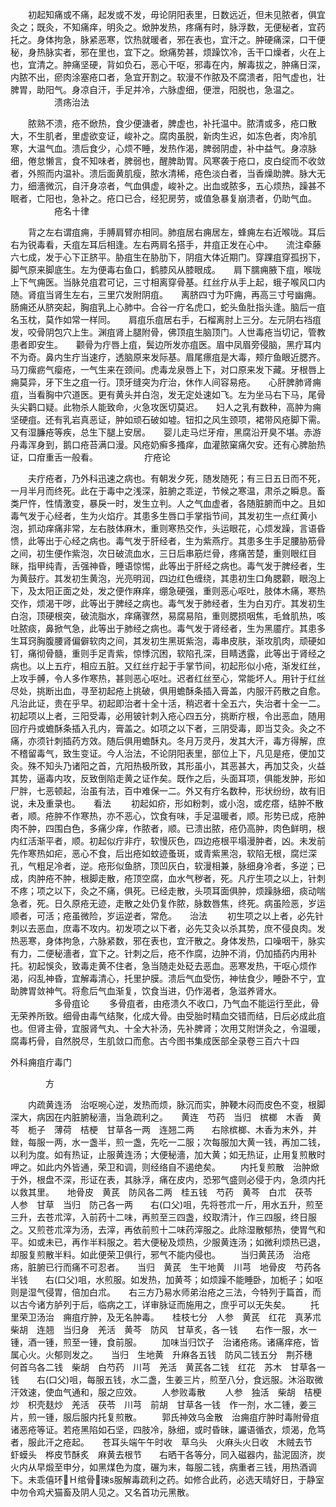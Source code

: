 <!-- { "loadSidebar": true } -->
　　初起知痛或不痛，起发或不发，毋论阴阳表里，日数远近，但未见脓者，俱宜灸之；既灸，不知痛痒，明灸之。焮肿发热，疼痛有时，脉浮数，无便秘者，宜药托之。身体拘急，脉紧恶寒，饮热就暖者，邪在表也，宜汗之。肿硬痛深，口干便秘，身热脉实者，邪在里也，宜下之。焮痛势甚，烦躁饮冷，舌干口燥者，火在上也，宜清之。肿痛坚硬，背如负石，恶心干呕，邪毒在内，解毒拔之，肿痛日深，内脓不出，瘀肉涂塞疮口者，急宜开割之。软漫不作脓及不腐溃者，阳气虚也，壮脾胃，助阳气。身凉自汗，手足并冷，六脉虚细，便泄，阳脱也，急温之。
　　　　　溃疡治法

　　脓熟不溃，疮不焮热，食少便溏者，脾虚也，补托温中。脓清或多，疮口散大，不生肌者，里虚欲变证，峻补之。腐肉虽脱，新肉生迟，如冻色者，肉冷肌寒，大温气血。溃后食少，心烦不睡，发热作渴，脾弱阴虚，补中益气。身凉脉细，倦怠懒言，食不知味者，脾弱也，醒脾助胃。风寒袭于疮口，皮白绽而不收敛者，外照而内温补。溃后面黄肌瘦，脓水清稀，疮色淡白者，当香燥助脾。脉大无力，细濇微沉，自汗身凉者，气血俱虚，峻补之。出血或脓多，五心烦热，躁甚不眠者，亡阳也，急补之。疮口已合，经犯房劳，或值急暴复崩溃者，仍助气血。
　　　　　疮名十律

　　背之左右谓疽痈，手膊肩臂亦相同。肺疽居右痈居左，蜂痈左右近喉咙。耳后右为锐毒看，夭疽左耳后相逢。左右两肩名搭手，井疽正发在心中。　　流注牵藤六七成，发于心下正脐平。胁疽生在胁肋下，阴疽大体近期门。穿踝疽穿孤拐下，脚气原来脚底生。左为便毒右鱼口，鹤膝风从膝眼成。　　肩下臑痈腋下疽，喉咙上下气痈医。当脉兑疽君可记，三寸相离穿骨基。红丝疔从手上起，蛾子喉风口内随。肾疽当肾生左右，三里穴发附阴疽。　　离脐四寸为吓痈，再高三寸号幽痈。肠痈还从脐突起，胸疽乳上心肺中。合谷一疔名虎口，蛇头鱼肚指头逢。脑后一疽名玉枕，莫作如常一样同。　　肩疽乐疽居右手，石榴离肘上三分。左元阴右裆疽发，咬骨阴包穴上生。渊疽肾上腿附骨，佛顶疽生脑顶门。人世毒疮当切记，管教患者即安生。　　颧骨为疔唇上疽，鬓边所发亦疽医。眉中凤眉旁侵脑，黑疔耳内不为奇。鼻内生疔当速疗，透脑原来发际基。眉尾瘭疽是大毒，颊疔鱼眼近腮齐。　　马刀瘰疬气瘿疮，一气生来在颈间。虎毒龙泉唇上下，对口原来发下藏。牙根唇上痈莫异，牙下生之疽一行。顶牙缝突为疔治，休作人间容易疮。　　心肝脾肺肾痈疽，当看胸中穴道医。更有黄头并白泡，发无定处速如飞。左为坐马右下马，尾骨头尖鹳口疑。此物杀人能致命，火急攻医切莫迟。　　妇人之乳有数种，高肿为痈坚硬疽。还有乳岩真恶证，肿如顽石破如墟。钮扣之风生颈项，裙带风疮脚下需。又有湿臁疮等疾，总生下腿上安居。　　婴儿走马烂牙疳，黑腐沿开臭不堪。赤游丹毒浑身到，鹅口疮苔满口漫。风疮奶癣多搔痒，血灌脓窠痛欠安。还有心脾胎热证，口疳重舌一般看。
　　　　　疔疮论

　　夫疔疮者，乃外科迅速之病也。有朝发夕死，随发随死；有三日五日而不死，一月半月而终死。此在于毒中之浅深，脏腑之乖逆，节候之寒温，肃杀之瞬息。畜类尸忤，性情激变，暴戾一时，发生立判。人之气血虚者，各随脏腑而中之。且如毒气发于心经者，生为火焰疔。其患多生唇口手掌指节间，其发初生一点红黄小泡，抓动痒痛非常，左右肢体麻木，重则寒热交作，头运眼花，心烦发躁，言语昏愦，此等出于心经之病也。毒气发于肝经者，生为紫燕疔。其患多生手足腰胁筋骨之间，初生便作紫泡，次日破流血水，三日后串筋烂骨，疼痛苦楚，重则眼红目眯，指甲纯青，舌强神昏，睡语惊惕，此等出于肝经之病也。毒气发于脾经者，生为黄鼓疔。其发初生黄泡，光亮明润，四边红色缠绕，其患初生口角腮颧，眼泡上下，及太阳正面之处，发之便作麻痒，绷急硬强，重则恶心呕吐，肢体木痛，寒热交作，烦渴干哕，此等出于脾经之病也。毒气发于肺经者，生为白刃疔。其发初生白泡，顶硬根突，破流脂水，痒痛骤然，易腐易陷，重则腮损咽焦，毛耸肌热，咳吐脓痰，鼻掀气急，此等出于肺经之病也。毒气发于肾经者，生为黑靥疔。其患多生耳窍胸腹腰肾偏僻软肉之间，其发初生黑斑紫泡，毒串皮肤，渐攻肌肉，顽硬如钉，痛彻骨髓，重则手足青紫，惊悸沉困，软陷孔深，目睛透露，此等出于肾经之病也。以上五疔，相应五脏。又红丝疔起于手掌节间，初起形似小疮，渐发红丝，上攻手髆，令人多作寒热，甚则恶心呕吐。迟者红丝至心，常能坏人。用针于红丝尽处，挑断出血，寻至初起疮上挑破，俱用蟾酥条插入膏盖，内服汗药散之自愈。凡治此证，贵在乎早。初起即治者十全十活，稍迟者十全五六，失治者十全一二。初起项以上者，三阳受毒，必用铍针刺入疮心四五分，挑断疔根，令出恶血，随用回疔丹或蟾酥条插入孔内，膏盖之。如项之以下者，三阴受毒，即当艾灸。灸之不痛，亦须针刺插药方效。随后俱用蟾酥丸。冬月万灵丹，发其大汗，毒方得解，庶不稽留毒气，致生变证。今人治法，不论阴阳表里，部位上下，凡见是疮，便加艾灸。殊不知头乃诸阳之首，亢阳热极所致，其形虽小，其恶甚大，再加艾灸，火益其势，逼毒内攻，反致倒陷走黄之证作矣。既作之后，头面耳项，俱能发肿，形如尸胖，七恶顿起，治虽有法，百中难保一二。外又有疔名数种，形状纷纷，故有旧说，未及重录也。　　看法
　　初起如疥，形如粉刺，或小泡，或疙瘩，结肿不散者，顺。疮肿不作寒热，亦不恶心，饮食有味，手足温暖者，顺。形势已成，疮肿肉不肿，四围白色，多痛少痒，作脓者，顺。已溃出脓，疮仍高肿，肉色鲜明，根内红活渐平者，顺。初起似疔非疔，软慢灰色，四边疮根平塌漫肿者，凶。未发前先作寒热如疟，恶心不食，后出疮如蚊迹蚤斑，或青紫黑泡，软陷无根，腐烂深孔，气粗足冷者，逆。疮形似鱼脐，顶凹灰白，软漫相兼，脉细身冷者，多逆；已成，肉肿疮不肿，根脚走散，疮顶空腐，血水气秽者，死。凡疔生项之以上，针刺不疼；项之以下，灸之不痛，俱死。已经走散，头项耳面俱肿，烦躁脉细，痰动喘急者，死。日久原疮无迹，走散之处仍复作脓，脉数唇焦，终死。病虽险恶，岁运顺者，可活；疮虽微险，岁运逆者，常危。　　治法
　　初生项之以上者，必先针刺以去恶血，庶毒不攻内。初发项之以下者，必先艾灸以杀其势，庶不侵良肉。发热恶寒，身体拘急，六脉紧数，邪在表也，宜汗散之。身体发热，口噪咽干，脉实有力，二便秘濇者，宜下之。针刺之后，疮不作腐，边肿不消，仍加插药内用补托。初起悞灸，致毒走黄不住者，急当随走处砭去恶血。恶寒发热，干呕心烦作渴，闷乱神昏，宜解毒清心，托里护膜。溃后气血受伤，神怯食少，睡卧不宁，宜助脾胃敛神气。将愈后气血渐复，饮食当进，仍作渴者，急滋养肾水。
　　　　　多骨疽论
　　多骨疽者，由疮溃久不收口，乃气血不能运行至此，骨无荣养所致。细骨由毒气结聚，化成大骨。由受胎时精血交错而结，日后必成此疽也。但肾主骨，宜服肾气丸、十全大补汤，先补脾肾；次用艾附饼灸之，令温暖，腐毒朽骨，自然脱尽，生肌敛口而愈。古今图书集成医部全录卷三百六十四

外科痈疽疔毒门

　　　　方

　　内疏黄连汤　治呕啘心逆，发热而烦，脉沉而实，肿鞕木闷而皮色不变，根脚深大，病因在内脏腑秘濇，当急疏利之。　　黄连　芍药　当归　槟榔　木香　黄芩　栀子　薄荷　桔梗　甘草各一两　连翘二两　　右除槟榔、木香为末外，并銼，每服一两，水一盏半，煎一盏，先吃一二服；次每服加大黄一钱，再加二钱，以利为度。如有热证，止服黄连汤；大便秘濇，加大黄；如无热证，止用复煎散时呷之。如此内外皆通，荣卫和调，则经络自不遏绝矣。
　　内托复煎散　治肿焮于外，根盘不深，形证在表，其脉浮，痛在皮内，恐邪气盛则必侵于内，急须内托以救其里。　　地骨皮　黄芪　防风各二两　桂五钱　芍药　黄芩　白朮　茯苓　人参　甘草　当归　防己各一两　　右(口父)咀，先将苍朮一斤，用水五升，煎至三升，去苍朮滓，入前药十二味，再煎至三四盏，绞取清汁，作三四服，终日服之。又煎苍朮滓为汤，去滓，再依前煎十二味药滓服之。此除湿散郁热，使胃气和平。如或未已，再作半料服之。若大便秘及烦热，少服黄连汤；如微利烦热已退，却服复煎散半料。如此便荣卫俱行，邪气不能内侵也。
　　当归黄芪汤　治疮疡，脏腑已行而痛不可忍者。　　当归　黄芪　生干地黄　川芎　地骨皮　芍药各半钱　　右(口父)咀，水煎服。如发热，加黄芩；如烦躁不能睡卧，加栀子；如呕则是湿气侵胃，倍加白朮。　　右三方乃易水师弟治疮之三法，今特列于篇首，而以古今诸方胪列于后，临病之工，详审脉证而施用之，庶乎可以无失矣。
　　托里荣卫汤治　痈疽疔肿，及无名肿毒。　　桂枝七分　人参　黄芪　红花　真茅朮　柴胡　连翘　当归身　羌活　黄芩　防风　甘草炙，各一钱　　右作一服，水一锺，酒一锺，煎至一锺，食前服。
　　加味当归饮子　治诸疮疡。诸痛痒疮，皆属心火。火郁则发之。　　当归　生地黄　升麻各五钱　防风二钱五分　荆芥穗　何首乌各二钱　柴胡　白芍药　川芎　羌活　黄芪各二钱　红花　苏木　甘草各一钱　　右(口父)咀，每服五钱，水二盏，生姜三片，煎至八分，食远服。沐浴取微汗效速，使血气通和，服之应效。
　　人参败毒散
　　人参　独活　柴胡　桔梗炒　枳壳麸炒　羌活　茯苓　川芎　前胡　甘草各一钱　作一剂，水二锺，姜三片，煎一锺，服后服内托复煎散。
　　郭氏神效乌金散　治痈疽疔肿时毒附骨疽诸恶疮等证。若疮黑陷如石坚，四肢冷，脉细，或时昏昧，讝语循衣，烦渴，危笃者，服此汗之疮起。　　苍耳头端午午时收　草乌头　火麻头火日收　木贼去节　虾蟆头　桦皮节酥炙　麻黄去根节　　右晒干各等分，同入磁器内，盐泥固济，炭火内从早煅至申分，如黑煤色为度，碾为末，每服二钱，病重者三钱，用热酒调下。未乖僖环Ｈ绾骨瑓s服解毒疏利之药。如修合此药，必选天晴好日，于静室中勿令鸡犬猫畜及阴人见之。又名首功元黑散。
